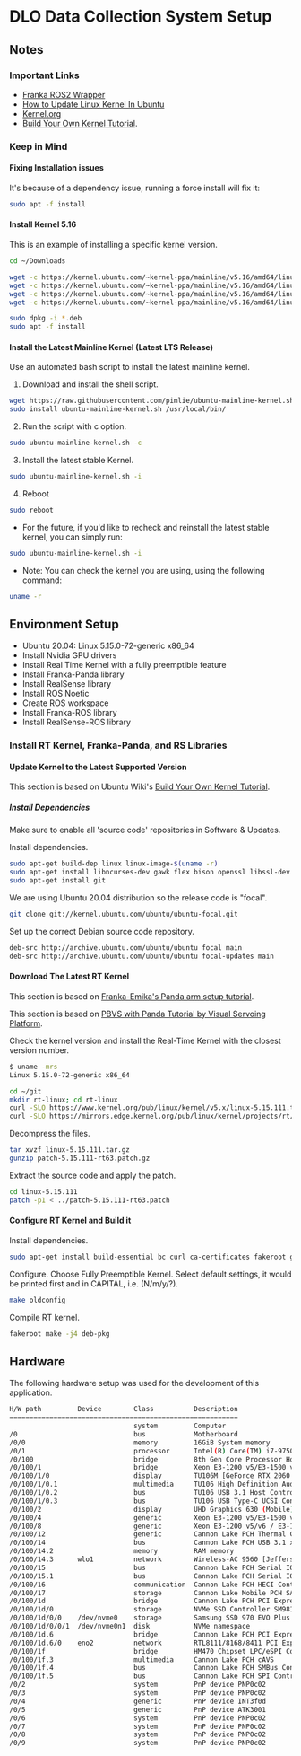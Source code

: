 # DLO Data Collection System Setup

## Notes

### Important Links

- [Franka ROS2 Wrapper](https://github.com/frankaemika/franka_ros2)
- [How to Update Linux Kernel In Ubuntu](https://phoenixnap.com/kb/how-to-update-kernel-ubuntu)
- [Kernel.org](https://www.kernel.org/)
- [Build Your Own Kernel Tutorial](https://wiki.ubuntu.com/Kernel/BuildYourOwnKernel).

### Keep in Mind

#### Fixing Installation issues

It's because of a dependency issue, running a force install will fix it:

```bash
sudo apt -f install
```

#### Install Kernel 5.16

This is an example of installing a specific kernel version.

```bash
cd ~/Downloads

wget -c https://kernel.ubuntu.com/~kernel-ppa/mainline/v5.16/amd64/linux-headers-5.16.0-051600_5.16.0-051600.202201092355_all.deb
wget -c https://kernel.ubuntu.com/~kernel-ppa/mainline/v5.16/amd64/linux-headers-5.16.0-051600-generic_5.16.0-051600.202201092355_amd64.deb
wget -c https://kernel.ubuntu.com/~kernel-ppa/mainline/v5.16/amd64/linux-image-unsigned-5.16.0-051600-generic_5.16.0-051600.202201092355_amd64.deb
wget -c https://kernel.ubuntu.com/~kernel-ppa/mainline/v5.16/amd64/linux-modules-5.16.0-051600-generic_5.16.0-051600.202201092355_amd64.deb

sudo dpkg -i *.deb
sudo apt -f install
```

#### Install the Latest Mainline Kernel (Latest LTS Release)

Use an automated bash script to install the latest mainline kernel.

1. Download and install the shell script.

```bash
wget https://raw.githubusercontent.com/pimlie/ubuntu-mainline-kernel.sh/master/ubuntu-mainline-kernel.sh
sudo install ubuntu-mainline-kernel.sh /usr/local/bin/
```

2. Run the script with c option.

```bash
sudo ubuntu-mainline-kernel.sh -c
```

3. Install the latest stable Kernel.

```bash
sudo ubuntu-mainline-kernel.sh -i
```

4. Reboot

```bash
sudo reboot
```

- For the future, if you'd like to recheck and reinstall the latest stable kernel, you can simply run:

```bash
sudo ubuntu-mainline-kernel.sh -i
```

- Note: You can check the kernel you are using, using the following command:

```bash
uname -r
```

## Environment Setup

- Ubuntu 20.04: Linux 5.15.0-72-generic x86_64
- Install Nvidia GPU drivers
- Install Real Time Kernel with a fully preemptible feature
- Install Franka-Panda library
- Install RealSense library
- Install ROS Noetic
- Create ROS workspace
- Install Franka-ROS library
- Install RealSense-ROS library

### Install RT Kernel, Franka-Panda, and RS Libraries

#### Update Kernel to the Latest Supported Version

This section is based on Ubuntu Wiki's [Build Your Own Kernel Tutorial](https://wiki.ubuntu.com/Kernel/BuildYourOwnKernel).

##### Install Dependencies

Make sure to enable all 'source code' repositories in Software & Updates.

Install dependencies.

```bash
sudo apt-get build-dep linux linux-image-$(uname -r)
sudo apt-get install libncurses-dev gawk flex bison openssl libssl-dev dkms libelf-dev libudev-dev libpci-dev libiberty-dev autoconf llvm
sudo apt-get install git
```

We are using Ubuntu 20.04 distribution so the release code is "focal".

```bash
git clone git://kernel.ubuntu.com/ubuntu/ubuntu-focal.git
```

Set up the correct Debian source code repository.

```bash
deb-src http://archive.ubuntu.com/ubuntu/ubuntu focal main
deb-src http://archive.ubuntu.com/ubuntu/ubuntu focal-updates main
```

#### Download The Latest RT Kernel

This section is based on [Franka-Emika's Panda arm setup tutorial](https://frankaemika.github.io/docs/installation_linux.html#setting-up-the-real-time-kernel).

This section is based on [PBVS with Panda Tutorial by Visual Servoing Platform](https://visp-doc.inria.fr/doxygen/visp-daily/tutorial-franka-pbvs.html).

Check the kernel version and install the Real-Time Kernel with the closest version number.

```bash
$ uname -mrs
Linux 5.15.0-72-generic x86_64
```

```bash
cd ~/git
mkdir rt-linux; cd rt-linux
curl -SLO https://www.kernel.org/pub/linux/kernel/v5.x/linux-5.15.111.tar.gz
curl -SLO https://mirrors.edge.kernel.org/pub/linux/kernel/projects/rt/5.15/patch-5.15.111-rt63.patch.gz
```

Decompress the files.

```bash
tar xvzf linux-5.15.111.tar.gz
gunzip patch-5.15.111-rt63.patch.gz
```

Extract the source code and apply the patch.

```bash
cd linux-5.15.111
patch -p1 < ../patch-5.15.111-rt63.patch
```

#### Configure RT Kernel and Build it

Install dependencies.

```bash
sudo apt-get install build-essential bc curl ca-certificates fakeroot gnupg2 libssl-dev lsb-release libelf-dev bison flex
```

Configure. Choose Fully Preemptible Kernel. Select default settings, it would
be printed first and in CAPITAL, i.e. (N/m/y/?).

```bash
make oldconfig
```

Compile RT kernel.

```bash
fakeroot make -j4 deb-pkg
```

## Hardware

The following hardware setup was used for the development of this application.

```bash
H/W path         Device        Class          Description
=========================================================
                               system         Computer
/0                             bus            Motherboard
/0/0                           memory         16GiB System memory
/0/1                           processor      Intel(R) Core(TM) i7-9750H CPU @ 2.60GHz
/0/100                         bridge         8th Gen Core Processor Host Bridge/DRAM Registers
/0/100/1                       bridge         Xeon E3-1200 v5/E3-1500 v5/6th Gen Core Processor PCIe
/0/100/1/0                     display        TU106M [GeForce RTX 2060 Mobile]
/0/100/1/0.1                   multimedia     TU106 High Definition Audio Controller
/0/100/1/0.2                   bus            TU106 USB 3.1 Host Controller
/0/100/1/0.3                   bus            TU106 USB Type-C UCSI Controller
/0/100/2                       display        UHD Graphics 630 (Mobile)
/0/100/4                       generic        Xeon E3-1200 v5/E3-1500 v5/6th Gen Core Processor Therm
/0/100/8                       generic        Xeon E3-1200 v5/v6 / E3-1500 v5 / 6th/7th/8th Gen Core
/0/100/12                      generic        Cannon Lake PCH Thermal Controller
/0/100/14                      bus            Cannon Lake PCH USB 3.1 xHCI Host Controller
/0/100/14.2                    memory         RAM memory
/0/100/14.3      wlo1          network        Wireless-AC 9560 [Jefferson Peak]
/0/100/15                      bus            Cannon Lake PCH Serial IO I2C Controller #0
/0/100/15.1                    bus            Cannon Lake PCH Serial IO I2C Controller #1
/0/100/16                      communication  Cannon Lake PCH HECI Controller
/0/100/17                      storage        Cannon Lake Mobile PCH SATA AHCI Controller
/0/100/1d                      bridge         Cannon Lake PCH PCI Express Root Port #9
/0/100/1d/0                    storage        NVMe SSD Controller SM981/PM981/PM983
/0/100/1d/0/0    /dev/nvme0    storage        Samsung SSD 970 EVO Plus 2TB
/0/100/1d/0/0/1  /dev/nvme0n1  disk           NVMe namespace
/0/100/1d.6                    bridge         Cannon Lake PCH PCI Express Root Port #15
/0/100/1d.6/0    eno2          network        RTL8111/8168/8411 PCI Express Gigabit Ethernet Controll
/0/100/1f                      bridge         HM470 Chipset LPC/eSPI Controller
/0/100/1f.3                    multimedia     Cannon Lake PCH cAVS
/0/100/1f.4                    bus            Cannon Lake PCH SMBus Controller
/0/100/1f.5                    bus            Cannon Lake PCH SPI Controller
/0/2                           system         PnP device PNP0c02
/0/3                           system         PnP device PNP0c02
/0/4                           generic        PnP device INT3f0d
/0/5                           generic        PnP device ATK3001
/0/6                           system         PnP device PNP0c02
/0/7                           system         PnP device PNP0c02
/0/8                           system         PnP device PNP0c02
/0/9                           system         PnP device PNP0c02
```
